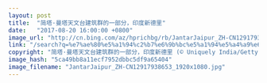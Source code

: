 ```yaml
---
layout: post
title:  "简塔·曼塔天文台建筑群的一部分，印度新德里"
date:   "2017-08-20 16:00:00 +0800"
image_url: "http://cn.bing.com/az/hprichbg/rb/JantarJaipur_ZH-CN12917938653_1920x1080.jpg"
link: "/search?q=%e7%ae%80%e5%a1%94%c2%b7%e6%9b%bc%e5%a1%94%e5%a4%a9%e6%96%87%e5%8f%b0&form=hpcapt&mkt=zh-cn"
copyright: "简塔·曼塔天文台建筑群的一部分，印度新德里 (© Uniquely India/Getty Images)"
image_hash: "5ca49bb8a11ecf7952dbbc5df9a65404"
image_filename: "JantarJaipur_ZH-CN12917938653_1920x1080.jpg"
---
```

